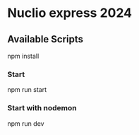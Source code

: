 # Nuclio express 2024

## Available Scripts

 npm install

### Start

npm run start

### Start with nodemon

npm run dev

